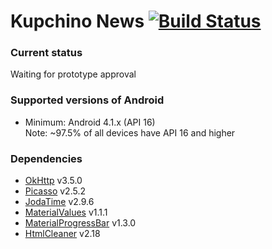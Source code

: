# Kupchino News [![Build Status](https://travis-ci.org/arcmaksim/KupchinoNews.svg?branch=master)](https://travis-ci.org/arcmaksim/KupchinoNews)

### Current status
Waiting for prototype approval

### Supported versions of Android
- Minimum: Android 4.1.x (API 16)<br/>
Note: ~97.5% of all devices have API 16 and higher

### Dependencies
- [OkHttp](https://github.com/square/okhttp) v3.5.0
- [Picasso](http://square.github.io/picasso/) v2.5.2
- [JodaTime](https://github.com/JodaOrg/joda-time) v2.9.6
- [MaterialValues](https://github.com/AoDevBlue/MaterialValues) v1.1.1
- [MaterialProgressBar](https://github.com/DreaminginCodeZH/MaterialProgressBar) v1.3.0
- [HtmlCleaner](http://htmlcleaner.sourceforge.net/) v2.18